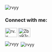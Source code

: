 <p align="left"> <img src="https://komarev.com/ghpvc/?username=rvyy&label=Profile%20views&color=000405&style=flat" alt="rvyy" /> </p>

<h3 align="left">Connect with me:</h3>
<p align="left">
<a href="https://instagram.com/rv.y" target="blank"><img align="center" src="https://raw.githubusercontent.com/rahuldkjain/github-profile-readme-generator/master/src/images/icons/Social/instagram.svg" alt="rv.y" height="30" width="40" /></a>
<a href="https://discord.gg/ZbzR7cAQNV" target="blank"><img align="center" src="https://raw.githubusercontent.com/rahuldkjain/github-profile-readme-generator/master/src/images/icons/Social/discord.svg" alt="ZbzR7cAQNV" height="30" width="40" /></a>
</p>

<p><img align="left" src="https://github-readme-stats.vercel.app/api/top-langs?username=rvyy&show_icons=true&theme=dark&locale=en&layout=compact" alt="rvyy" /></p>

<p>&nbsp;<img align="center" src="https://github-readme-stats.vercel.app/api?username=rvyy&show_icons=true&theme=dark&locale=en" alt="rvyy" /></p>

